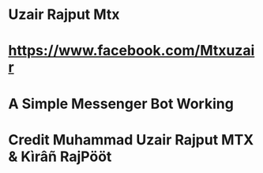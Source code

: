 # Uzair Rajput Mtx 
# https://www.facebook.com/Mtxuzair
# A Simple Messenger Bot Working 
# Credit Muhammad Uzair Rajput MTX & Kìrâñ RajPööt 

